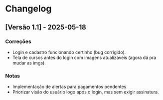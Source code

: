 # Changelog

## [Versão 1.1] - 2025-05-18

### Correções
- Login e cadastro funcionando certinho (bug corrigido).
- Tela de cursos antes do login com imagens atualizáveis (agora dá pra mudar as imgs).

### Notas
- Implementação de alertas para pagamentos pendentes.
- Priorizar visão do usuário logo após o login, mas sem exigir assinatura.
